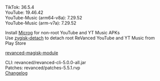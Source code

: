TikTok: 36.5.4  
YouTube: 19.46.42  
YouTube-Music (arm64-v8a): 7.29.52  
YouTube-Music (arm-v7a): 7.29.52  

Install [Microg](https://github.com/ReVanced/GmsCore/releases) for non-root YouTube and YT Music APKs  
Use [zygisk-detach](https://github.com/j-hc/zygisk-detach) to detach root ReVanced YouTube and YT Music from Play Store  

[revanced-magisk-module](https://github.com/j-hc/revanced-magisk-module)
  
CLI: revanced/revanced-cli-5.0.0-all.jar  
Patches: revanced/patches-5.5.1.rvp  
[Changelog](https://github.com/revanced/revanced-patches/releases/tag/v5.5.1)  
